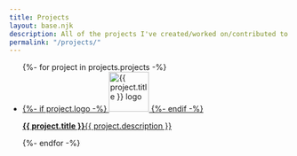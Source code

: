 ```yaml
---
title: Projects
layout: base.njk
description: All of the projects I've created/worked on/contributed to.
permalink: "/projects/"
---
```


<ul class="cat-list">
{%- for project in projects.projects -%}
    <li class="cat-list-item">
        <a class="cat-list-item__link" href="{{ project.link }}">
            {%- if project.logo -%}
            <img src="{{ project.logo }}" alt="{{ project.title }} logo" width="72" height="72">
            {%- endif -%}
            <p class="cat-list-item__meta"><strong>{{ project.title }}</strong>{{ project.description }}</p>
        </a>
    </li>
{%- endfor -%}
</ul>
